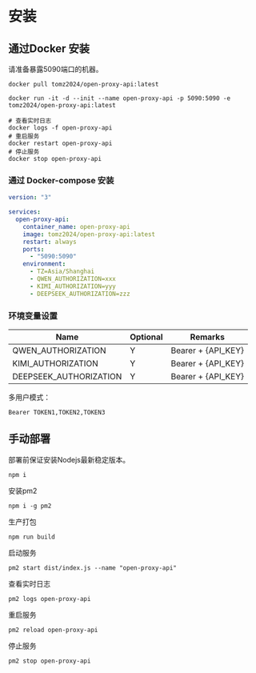 # 安装

## 通过Docker 安装

请准备暴露5090端口的机器。

```shell
docker pull tomz2024/open-proxy-api:latest
```

```shell
docker run -it -d --init --name open-proxy-api -p 5090:5090 -e tomz2024/open-proxy-api:latest
```

```shell
# 查看实时日志
docker logs -f open-proxy-api
# 重启服务
docker restart open-proxy-api
# 停止服务
docker stop open-proxy-api
```

### 通过 Docker-compose 安装

```yaml
version: "3"

services:
  open-proxy-api:
    container_name: open-proxy-api
    image: tomz2024/open-proxy-api:latest
    restart: always
    ports:
      - "5090:5090"
    environment:
      - TZ=Asia/Shanghai
      - QWEN_AUTHORIZATION=xxx
      - KIMI_AUTHORIZATION=yyy
      - DEEPSEEK_AUTHORIZATION=zzz
```

### 环境变量设置

| Name                   | Optional | Remarks            |
| ---------------------- | -------- | ------------------ |
| QWEN_AUTHORIZATION     | Y        | Bearer + {API_KEY} |
| KIMI_AUTHORIZATION     | Y        | Bearer + {API_KEY} |
| DEEPSEEK_AUTHORIZATION | Y        | Bearer + {API_KEY} |

多用户模式：

```
Bearer TOKEN1,TOKEN2,TOKEN3
```

## 手动部署

部署前保证安装Nodejs最新稳定版本。

```
npm i
```

安装pm2

```
npm i -g pm2
```

生产打包

```
npm run build
```

启动服务

```
pm2 start dist/index.js --name "open-proxy-api"
```

查看实时日志

```
pm2 logs open-proxy-api
```

重启服务

```
pm2 reload open-proxy-api
```

停止服务

```
pm2 stop open-proxy-api
```

